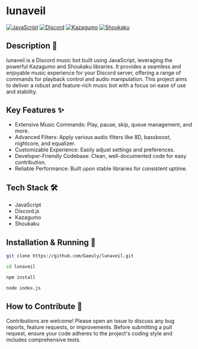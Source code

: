 # lunaveil

[![JavaScript](https://img.shields.io/badge/language-JavaScript-brightgreen)](https://www.javascript.com/)
[![Discord](https://img.shields.io/badge/Discord-7289DA?logo=discord&logoColor=white)](https://discord.com)
[![Kazagumo](https://img.shields.io/badge/Kazagumo-blue?logo=data:image/png;base64,iVBORw0KGgoAAAANSUhEUgAAAAEAAAABCAQAAAC1HAwCAAAAC0lEQVR42mNkYAAAAAYAAjCB0C8AAAAASUVORK5CYII&logoColor=white)](https://github.com/Patrikx/kazagumo)
[![Shoukaku](https://img.shields.io/badge/Shoukaku-blue?logo=data:image/png;base64,iVBORw0KGgoAAAANSUhEUgAAAAEAAAABCAQAAAC1HAwCAAAAC0lEQVR42mNkYAAAAAYAAjCB0C8AAAAASUVORK5CYII&logoColor=white)](https://github.com/ewilkins64/Shoukaku)


## Description 📝

lunaveil is a Discord music bot built using JavaScript, leveraging the powerful Kazagumo and Shoukaku libraries.  It provides a seamless and enjoyable music experience for your Discord server, offering a range of commands for playback control and audio manipulation.  This project aims to deliver a robust and feature-rich music bot with a focus on ease of use and stability.


## Key Features ✨

*   Extensive Music Commands: Play, pause, skip, queue management, and more.
*   Advanced Filters:  Apply various audio filters like 8D, bassboost, nightcore, and equalizer.
*   Customizable Experience:  Easily adjust settings and preferences.
*   Developer-Friendly Codebase: Clean, well-documented code for easy contribution.
*   Reliable Performance: Built upon stable libraries for consistent uptime.

## Tech Stack 🛠️

*   JavaScript
*   Discord.js
*   Kazagumo
*   Shoukaku


## Installation & Running 🚀

```bash
git clone https://github.com/Gaeuly/lunaveil.git
```

```bash
cd lunaveil
```

```bash
npm install
```

```bash
node index.js
```


## How to Contribute 🤝

Contributions are welcome! Please open an issue to discuss any bug reports, feature requests, or improvements.  Before submitting a pull request, ensure your code adheres to the project's coding style and includes comprehensive tests.
